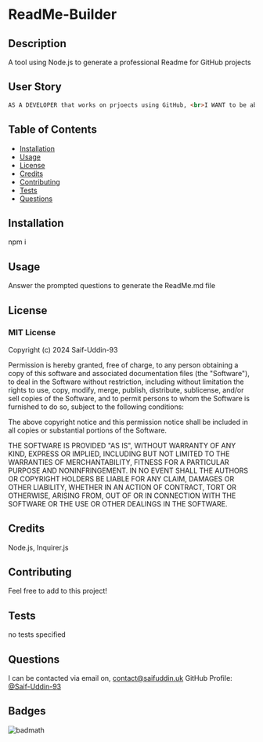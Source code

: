 # ReadMe-Builder

## Description

A tool using Node.js to generate a professional Readme for GitHub projects



## User Story

```md
AS A DEVELOPER that works on prjoects using GitHub, <br>I WANT to be able to quickly produce a ReadMe for my projects, <br>SO I can save time on writing writing the markdown for the readme.
```

## Table of Contents

- [Installation](#installation)
- [Usage](#usage)
- [License](#license)
- [Credits](#credits)
- [Contributing](#contributing)
- [Tests](#tests)
- [Questions](#questions)


## Installation

npm i

## Usage

Answer the prompted questions to generate the ReadMe.md file

## License
### MIT License
Copyright (c) 2024 Saif-Uddin-93

Permission is hereby granted, free of charge, to any person obtaining a copy of this software and associated documentation files (the "Software"), to deal in the Software without restriction, including without limitation the rights to use, copy, modify, merge, publish, distribute, sublicense, and/or sell copies of the Software, and to permit persons to whom the Software is furnished to do so, subject to the following conditions:

The above copyright notice and this permission notice shall be included in all copies or substantial portions of the Software.

THE SOFTWARE IS PROVIDED "AS IS", WITHOUT WARRANTY OF ANY KIND, EXPRESS OR IMPLIED, INCLUDING BUT NOT LIMITED TO THE WARRANTIES OF MERCHANTABILITY, FITNESS FOR A PARTICULAR PURPOSE AND NONINFRINGEMENT. IN NO EVENT SHALL THE AUTHORS OR COPYRIGHT HOLDERS BE LIABLE FOR ANY CLAIM, DAMAGES OR OTHER LIABILITY, WHETHER IN AN ACTION OF CONTRACT, TORT OR OTHERWISE, ARISING FROM, OUT OF OR IN CONNECTION WITH THE SOFTWARE OR THE USE OR OTHER DEALINGS IN THE SOFTWARE.

## Credits

Node.js, Inquirer.js

## Contributing

Feel free to add to this project!

## Tests

no tests specified

## Questions
I can be contacted via email on, contact@saifuddin.uk
GitHub Profile: [@Saif-Uddin-93](https://github.com/Saif-Uddin-93)

## Badges

![badmath](https://img.shields.io/github/languages/top/lernantino/badmath)